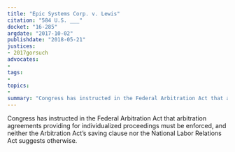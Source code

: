 ```yaml
---
title: "Epic Systems Corp. v. Lewis"
citation: "584 U.S. ___"
docket: "16-285"
argdate: "2017-10-02"
publishdate: "2018-05-21"
justices:
- 2017gorsuch
advocates:
- 
tags:
- 
topics:
- 
summary: "Congress has instructed in the Federal Arbitration Act that arbitration agreements providing for individualized proceedings must be enforced, and neither the Arbitration Act’s saving clause nor the National Labor Relations Act suggests otherwise."
---
```

Congress has instructed in the Federal Arbitration Act that arbitration agreements providing for individualized proceedings must be enforced, and neither the Arbitration Act’s saving clause nor the National Labor Relations Act suggests otherwise.

